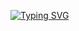 [![Typing SVG](https://readme-typing-svg.herokuapp.com?font=Zen+Loop&size=40&color=000000&background=00FF28&center=true&vCenter=true&lines=Hello+World!%2C+I'm+Kareem+Hemaly)](https://git.io/typing-svg)

